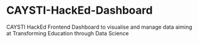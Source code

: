 # CAYSTI-HackEd-Dashboard
CAYSTI HackEd Frontend Dashboard to visualise and manage data aiming at Transforming Education through Data Science
